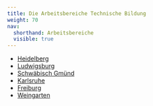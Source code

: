 ```yaml
---
title: Die Arbeitsbereiche Technische Bildung
weight: 70
nav:
  shorthand: Arbeitsbereiche
  visible: true
---
```


<ul id="areas" class="block-list">
	<li id="heidelberg"><a href="https://www.ph-heidelberg.de/index.php?id=11022">Heidelberg</a></li>
	<li id="ludwigsburg"><a href="https://www.ph-ludwigsburg.de/?id=3000">Ludwigsburg</a></li>
	<li id="gmuend"><a href="http://www.ph-gmuend.de/einrichtungen/fakultaet-i/institut-fuer-bildung-beruf-technik/">Schwäbisch Gmünd</a></li>
	<li id="karlsruhe"><a href="https://www.ph-karlsruhe.de/institute/ph/institut-fuer-physik-und-technische-bildung/technische-bildung/leitungsekretariat/">Karlsruhe</a></li>
	<li id="freiburg"><a href="https://www.ph-freiburg.de/technik/home.html" >Freiburg</a></li>
	<li id="weingarten"><a href="http://technik.ph-weingarten.de/" >Weingarten</a></li>
</ul>

